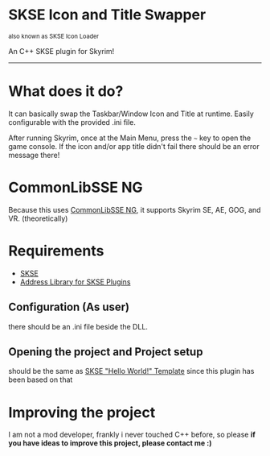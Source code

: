 # SKSE Icon and Title Swapper
<sub>also known as SKSE Icon Loader</sub>

An C++ SKSE plugin for Skyrim!

---
# What does it do?

It can basically swap the Taskbar/Window Icon and Title at runtime.
Easily configurable with the provided .ini file.

After running Skyrim, once at the Main Menu, press the `~` key to open the game console.
If the icon and/or app title didn't fail there should be an error message there!

# CommonLibSSE NG

Because this uses [CommonLibSSE NG](https://github.com/CharmedBaryon/CommonLibSSE-NG), it supports Skyrim SE, AE, GOG, and VR. (theoretically)

# Requirements

- [SKSE](https://www.nexusmods.com/skyrimspecialedition/mods/30379)
- [Address Library for SKSE Plugins](https://www.nexusmods.com/skyrimspecialedition/mods/32444)

## Configuration (As user)

there should be an .ini file beside the DLL.

## Opening the project and Project setup

should be the same as [SKSE "Hello World!" Template](https://github.com/SkyrimScripting/SKSE_Template_HelloWorld) since this plugin has been based on that

# Improving the project

I am not a mod developer, frankly i never touched C++ before, so please
**if you have ideas to improve this project, please contact me :)**
